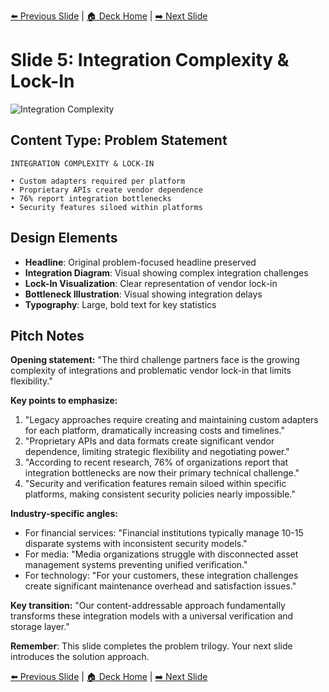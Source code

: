 <!-- Navigation Header -->
[⬅️ Previous Slide](slide04.md) | [🏠 Deck Home](../README.md) | [➡️ Next Slide](slide06.md)

# Slide 5: Integration Complexity & Lock-In

![Integration Complexity](../images/slide5.png)

## Content Type: Problem Statement

```
INTEGRATION COMPLEXITY & LOCK-IN

• Custom adapters required per platform
• Proprietary APIs create vendor dependence
• 76% report integration bottlenecks
• Security features siloed within platforms
```

## Design Elements

- **Headline**: Original problem-focused headline preserved
- **Integration Diagram**: Visual showing complex integration challenges
- **Lock-In Visualization**: Clear representation of vendor lock-in
- **Bottleneck Illustration**: Visual showing integration delays
- **Typography**: Large, bold text for key statistics

## Pitch Notes

**Opening statement:**
"The third challenge partners face is the growing complexity of integrations and problematic vendor lock-in that limits flexibility."

**Key points to emphasize:**
1. "Legacy approaches require creating and maintaining custom adapters for each platform, dramatically increasing costs and timelines."
2. "Proprietary APIs and data formats create significant vendor dependence, limiting strategic flexibility and negotiating power."
3. "According to recent research, 76% of organizations report that integration bottlenecks are now their primary technical challenge."
4. "Security and verification features remain siloed within specific platforms, making consistent security policies nearly impossible."

**Industry-specific angles:**
- For financial services: "Financial institutions typically manage 10-15 disparate systems with inconsistent security models."
- For media: "Media organizations struggle with disconnected asset management systems preventing unified verification."
- For technology: "For your customers, these integration challenges create significant maintenance overhead and satisfaction issues."

**Key transition:**
"Our content-addressable approach fundamentally transforms these integration models with a universal verification and storage layer."

**Remember**: This slide completes the problem trilogy. Your next slide introduces the solution approach.

<!-- Navigation Footer -->
[⬅️ Previous Slide](slide04.md) | [🏠 Deck Home](../README.md) | [➡️ Next Slide](slide06.md)